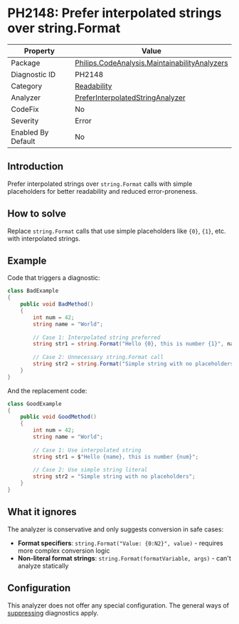 # PH2148: Prefer interpolated strings over string.Format

| Property | Value  |
|--|--|
| Package | [Philips.CodeAnalysis.MaintainabilityAnalyzers](https://www.nuget.org/packages/Philips.CodeAnalysis.MaintainabilityAnalyzers) |
| Diagnostic ID | PH2148 |
| Category  | [Readability](../Readability.md) |
| Analyzer | [PreferInterpolatedStringAnalyzer](https://github.com/philips-software/roslyn-analyzers/blob/main/Philips.CodeAnalysis.MaintainabilityAnalyzers/Readability/PreferInterpolatedStringAnalyzer.cs)
| CodeFix  | No |
| Severity | Error |
| Enabled By Default | No |

## Introduction

Prefer interpolated strings over `string.Format` calls with simple placeholders for better readability and reduced error-proneness.

## How to solve

Replace `string.Format` calls that use simple placeholders like `{0}`, `{1}`, etc. with interpolated strings.

## Example

Code that triggers a diagnostic:
``` cs
class BadExample
{
    public void BadMethod()
    {
        int num = 42;
        string name = "World";
        
        // Case 1: Interpolated string preferred
        string str1 = string.Format("Hello {0}, this is number {1}", name, num);
        
        // Case 2: Unnecessary string.Format call
        string str2 = string.Format("Simple string with no placeholders");
    }
}

```

And the replacement code:
``` cs
class GoodExample
{
    public void GoodMethod()
    {
        int num = 42;
        string name = "World";
        
        // Case 1: Use interpolated string
        string str1 = $"Hello {name}, this is number {num}";
        
        // Case 2: Use simple string literal
        string str2 = "Simple string with no placeholders";
    }
}

```

## What it ignores

The analyzer is conservative and only suggests conversion in safe cases:

- **Format specifiers**: `string.Format("Value: {0:N2}", value)` - requires more complex conversion logic
- **Non-literal format strings**: `string.Format(formatVariable, args)` - can't analyze statically

## Configuration

This analyzer does not offer any special configuration. The general ways of [suppressing](https://learn.microsoft.com/en-us/dotnet/fundamentals/code-analysis/suppress-warnings) diagnostics apply.